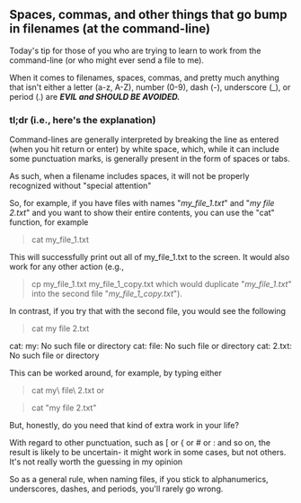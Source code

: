 ## Spaces, commas, and other things that go bump in filenames (at the command-line)
Today's tip for those of you who are trying to learn to work from the command-line (or who might ever send a file to me).

When it comes to filenames, spaces, commas, and pretty much anything that isn't either a letter (a-z, A-Z), number (0-9), dash (-), underscore (_), or period (.) are ***EVIL and SHOULD BE AVOIDED.***


### tl;dr (i.e., here's the explanation)

Command-lines are generally interpreted by breaking the line as entered (when you hit return or enter) by white space, which, while it can include some punctuation marks, is generally present in the form of spaces or tabs.

As such, when a filename includes spaces, it will not be properly recognized without "special attention"

So, for example, if you have files with names "*my_file_1.txt*" and "*my file 2.txt*" and you want to show their entire contents, you can use the "cat" function, for example

>cat my_file_1.txt

This will successfully print out all of my_file_1.txt to the screen. It would also work for any other action (e.g., 
>cp my_file_1.txt my_file_1_copy.txt
which would duplicate "*my_file_1.txt*" into the second file "*my_file_1_copy.txt*").

In contrast, if you try that with the second file, you would see the following

>cat my file 2.txt

cat: my: No such file or directory
cat: file: No such file or directory
cat: 2.txt: No such file or directory

This can be worked around, for example, by typing either

>cat my\ file\ 2.txt 
or 

>cat "my file 2.txt"

But, honestly, do you need that kind of extra work in your life?

With regard to other punctuation, such as [ or { or # or : and so on, the result is likely to be uncertain- it might work in some cases, but not others. It's not really worth the guessing in my opinion

So as a general rule, when naming files, if you stick to alphanumerics, underscores, dashes, and periods, you'll rarely go wrong.
